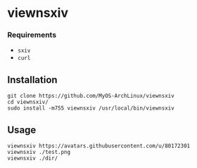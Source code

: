 # viewnsxiv

### Requirements
- `sxiv`
- `curl`

## Installation

```
git clone https://github.com/MyOS-ArchLinux/viewnsxiv
cd viewnsxiv/
sudo install -m755 viewnsxiv /usr/local/bin/viewnsxiv
```

## Usage
```
viewnsxiv https://avatars.githubusercontent.com/u/80172301
viewnsxiv ./test.png
viewnsxiv ./dir/ 
```
